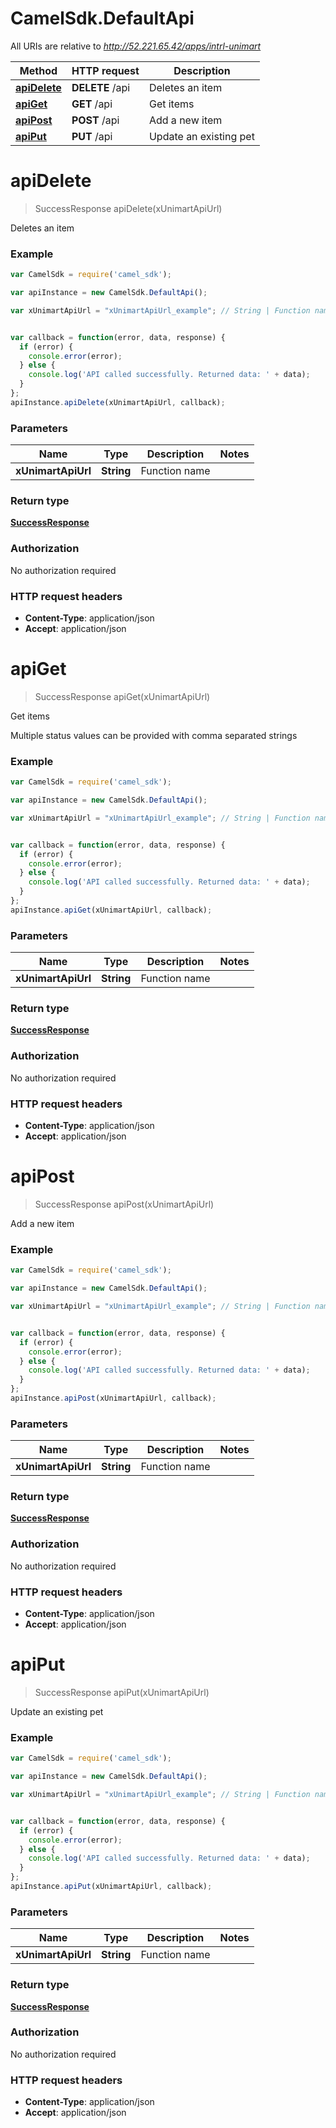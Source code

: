 # CamelSdk.DefaultApi

All URIs are relative to *http://52.221.65.42/apps/intrl-unimart*

Method | HTTP request | Description
------------- | ------------- | -------------
[**apiDelete**](DefaultApi.md#apiDelete) | **DELETE** /api | Deletes an item
[**apiGet**](DefaultApi.md#apiGet) | **GET** /api | Get items
[**apiPost**](DefaultApi.md#apiPost) | **POST** /api | Add a new item
[**apiPut**](DefaultApi.md#apiPut) | **PUT** /api | Update an existing pet


<a name="apiDelete"></a>
# **apiDelete**
> SuccessResponse apiDelete(xUnimartApiUrl)

Deletes an item

### Example
```javascript
var CamelSdk = require('camel_sdk');

var apiInstance = new CamelSdk.DefaultApi();

var xUnimartApiUrl = "xUnimartApiUrl_example"; // String | Function name


var callback = function(error, data, response) {
  if (error) {
    console.error(error);
  } else {
    console.log('API called successfully. Returned data: ' + data);
  }
};
apiInstance.apiDelete(xUnimartApiUrl, callback);
```

### Parameters

Name | Type | Description  | Notes
------------- | ------------- | ------------- | -------------
 **xUnimartApiUrl** | **String**| Function name | 

### Return type

[**SuccessResponse**](SuccessResponse.md)

### Authorization

No authorization required

### HTTP request headers

 - **Content-Type**: application/json
 - **Accept**: application/json

<a name="apiGet"></a>
# **apiGet**
> SuccessResponse apiGet(xUnimartApiUrl)

Get items

Multiple status values can be provided with comma separated strings

### Example
```javascript
var CamelSdk = require('camel_sdk');

var apiInstance = new CamelSdk.DefaultApi();

var xUnimartApiUrl = "xUnimartApiUrl_example"; // String | Function name


var callback = function(error, data, response) {
  if (error) {
    console.error(error);
  } else {
    console.log('API called successfully. Returned data: ' + data);
  }
};
apiInstance.apiGet(xUnimartApiUrl, callback);
```

### Parameters

Name | Type | Description  | Notes
------------- | ------------- | ------------- | -------------
 **xUnimartApiUrl** | **String**| Function name | 

### Return type

[**SuccessResponse**](SuccessResponse.md)

### Authorization

No authorization required

### HTTP request headers

 - **Content-Type**: application/json
 - **Accept**: application/json

<a name="apiPost"></a>
# **apiPost**
> SuccessResponse apiPost(xUnimartApiUrl)

Add a new item

### Example
```javascript
var CamelSdk = require('camel_sdk');

var apiInstance = new CamelSdk.DefaultApi();

var xUnimartApiUrl = "xUnimartApiUrl_example"; // String | Function name


var callback = function(error, data, response) {
  if (error) {
    console.error(error);
  } else {
    console.log('API called successfully. Returned data: ' + data);
  }
};
apiInstance.apiPost(xUnimartApiUrl, callback);
```

### Parameters

Name | Type | Description  | Notes
------------- | ------------- | ------------- | -------------
 **xUnimartApiUrl** | **String**| Function name | 

### Return type

[**SuccessResponse**](SuccessResponse.md)

### Authorization

No authorization required

### HTTP request headers

 - **Content-Type**: application/json
 - **Accept**: application/json

<a name="apiPut"></a>
# **apiPut**
> SuccessResponse apiPut(xUnimartApiUrl)

Update an existing pet

### Example
```javascript
var CamelSdk = require('camel_sdk');

var apiInstance = new CamelSdk.DefaultApi();

var xUnimartApiUrl = "xUnimartApiUrl_example"; // String | Function name


var callback = function(error, data, response) {
  if (error) {
    console.error(error);
  } else {
    console.log('API called successfully. Returned data: ' + data);
  }
};
apiInstance.apiPut(xUnimartApiUrl, callback);
```

### Parameters

Name | Type | Description  | Notes
------------- | ------------- | ------------- | -------------
 **xUnimartApiUrl** | **String**| Function name | 

### Return type

[**SuccessResponse**](SuccessResponse.md)

### Authorization

No authorization required

### HTTP request headers

 - **Content-Type**: application/json
 - **Accept**: application/json

